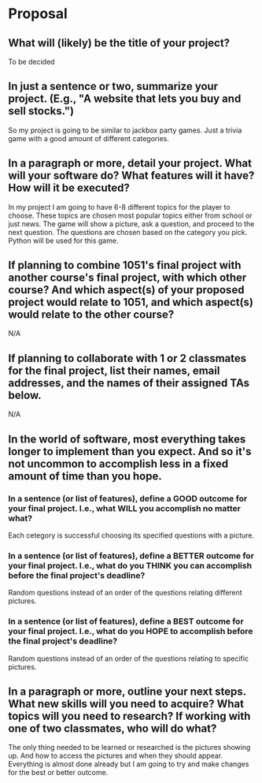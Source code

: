 # Proposal

## What will (likely) be the title of your project?

To be decided

## In just a sentence or two, summarize your project. (E.g., "A website that lets you buy and sell stocks.")

So my project is going to be similar to jackbox party games. Just a trivia game with a good amount of different categories.

## In a paragraph or more, detail your project. What will your software do? What features will it have? How will it be executed?
In my project I am going to have 6-8 different topics for the player to choose. These topics are chosen most popular topics either from school or just news. The game will show a picture, ask a question, and proceed to the next question. The questions are chosen based on the category you pick. Python will be used for this game.

## If planning to combine 1051's final project with another course's final project, with which other course? And which aspect(s) of your proposed project would relate to 1051, and which aspect(s) would relate to the other course?

N/A

## If planning to collaborate with 1 or 2 classmates for the final project, list their names, email addresses, and the names of their assigned TAs below.

N/A

## In the world of software, most everything takes longer to implement than you expect. And so it's not uncommon to accomplish less in a fixed amount of time than you hope.

### In a sentence (or list of features), define a GOOD outcome for your final project. I.e., what WILL you accomplish no matter what?

Each cetegory is successful choosing its specified questions with a picture.

### In a sentence (or list of features), define a BETTER outcome for your final project. I.e., what do you THINK you can accomplish before the final project's deadline?

Random questions instead of an order of the questions relating different pictures.

### In a sentence (or list of features), define a BEST outcome for your final project. I.e., what do you HOPE to accomplish before the final project's deadline?

Random questions instead of an order of the questions relating to specific pictures.

## In a paragraph or more, outline your next steps. What new skills will you need to acquire? What topics will you need to research? If working with one of two classmates, who will do what?

The only thing needed to be learned or researched is the pictures showing up. And how to access the pictures and when they should appear. Everything is almost done already but I am going to try and make changes for the best or better outcome.
